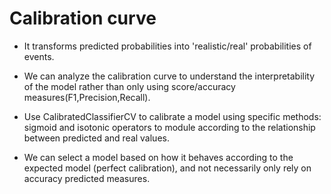 # Calibration curve

- It transforms predicted probabilities into 'realistic/real' probabilities of events.

- We can analyze the calibration curve to understand the interpretability of the model rather than only using score/accuracy measures(F1,Precision,Recall).

- Use CalibratedClassifierCV to calibrate a model using specific methods: sigmoid and isotonic operators to module according to the relationship between predicted and real values.

- We can select a model based on how it behaves according to the expected model (perfect calibration), and not necessarily only rely on accuracy predicted measures.

  

